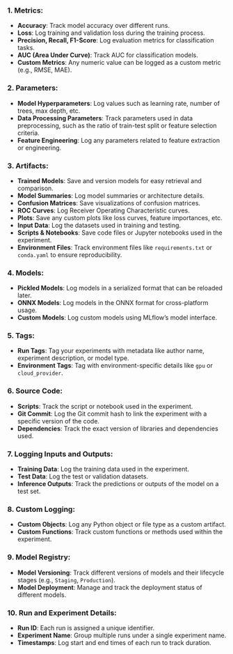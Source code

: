 ### 1. **Metrics:**

- **Accuracy**: Track model accuracy over different runs.
- **Loss**: Log training and validation loss during the training process.
- **Precision, Recall, F1-Score**: Log evaluation metrics for classification tasks.
- **AUC (Area Under Curve)**: Track AUC for classification models.
- **Custom Metrics**: Any numeric value can be logged as a custom metric (e.g., RMSE, MAE).

### 2. **Parameters:**

- **Model Hyperparameters**: Log values such as learning rate, number of trees, max depth, etc.
- **Data Processing Parameters**: Track parameters used in data preprocessing, such as the ratio of train-test split or feature selection criteria.
- **Feature Engineering**: Log any parameters related to feature extraction or engineering.

### 3. **Artifacts:**

- **Trained Models**: Save and version models for easy retrieval and comparison.
- **Model Summaries**: Log model summaries or architecture details.
- **Confusion Matrices**: Save visualizations of confusion matrices.
- **ROC Curves**: Log Receiver Operating Characteristic curves.
- **Plots**: Save any custom plots like loss curves, feature importances, etc.
- **Input Data**: Log the datasets used in training and testing.
- **Scripts & Notebooks**: Save code files or Jupyter notebooks used in the experiment.
- **Environment Files**: Track environment files like `requirements.txt` or `conda.yaml` to ensure reproducibility.

### 4. **Models:**

- **Pickled Models**: Log models in a serialized format that can be reloaded later.
- **ONNX Models**: Log models in the ONNX format for cross-platform usage.
- **Custom Models**: Log custom models using MLflow’s model interface.

### 5. **Tags:**

- **Run Tags**: Tag your experiments with metadata like author name, experiment description, or model type.
- **Environment Tags**: Tag with environment-specific details like `gpu` or `cloud_provider`.

### 6. **Source Code:**

- **Scripts**: Track the script or notebook used in the experiment.
- **Git Commit**: Log the Git commit hash to link the experiment with a specific version of the code.
- **Dependencies**: Track the exact version of libraries and dependencies used.

### 7. **Logging Inputs and Outputs:**

- **Training Data**: Log the training data used in the experiment.
- **Test Data**: Log the test or validation datasets.
- **Inference Outputs**: Track the predictions or outputs of the model on a test set.

### 8. **Custom Logging:**

- **Custom Objects**: Log any Python object or file type as a custom artifact.
- **Custom Functions**: Track custom functions or methods used within the experiment.

### 9. **Model Registry:**

- **Model Versioning**: Track different versions of models and their lifecycle stages (e.g., `Staging`, `Production`).
- **Model Deployment**: Manage and track the deployment status of different models.

### 10. **Run and Experiment Details:**

- **Run ID**: Each run is assigned a unique identifier.
- **Experiment Name**: Group multiple runs under a single experiment name.
- **Timestamps**: Log start and end times of each run to track duration.
